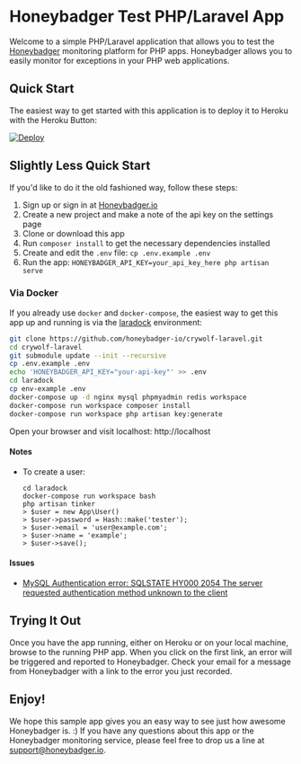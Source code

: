 # Honeybadger Test PHP/Laravel App

Welcome to a simple PHP/Laravel application that allows you to test the
[Honeybadger](https://www.honeybadger.io) monitoring platform for PHP apps.
Honeybadger allows you to easily monitor for exceptions in your PHP web
applications.

## Quick Start

The easiest way to get started with this application is to deploy it to Heroku
with the Heroku Button:

[![Deploy](https://www.herokucdn.com/deploy/button.png)](https://heroku.com/deploy)

## Slightly Less Quick Start

If you'd like to do it the old fashioned way, follow these steps:

1. Sign up or sign in at [Honeybadger.io](https://www.honeybadger.io)
1. Create a new project and make a note of the api key on the settings page
1. Clone or download this app
1. Run `composer install` to get the necessary dependencies installed
1. Create and edit the `.env` file: `cp .env.example .env`
1. Run the app: `HONEYBADGER_API_KEY=your_api_key_here php artisan serve`

### Via Docker

If you already use `docker` and `docker-compose`, the easiest way to get this app
up and running is via the [laradock](http://laradock.io/introduction/) environment:

```sh
git clone https://github.com/honeybadger-io/crywolf-laravel.git
cd crywolf-laravel
git submodule update --init --recursive
cp .env.example .env
echo 'HONEYBADGER_API_KEY="your-api-key"' >> .env
cd laradock
cp env-example .env
docker-compose up -d nginx mysql phpmyadmin redis workspace
docker-compose run workspace composer install
docker-compose run workspace php artisan key:generate
```

Open your browser and visit localhost: http://localhost

#### Notes

- To create a user:
    ```
    cd laradock
    docker-compose run workspace bash
    php artisan tinker
    > $user = new App\User()
    > $user->password = Hash::make('tester');
    > $user->email = 'user@example.com';
    > $user->name = 'example';
    > $user->save();
    ```

#### Issues

- [MySQL Authentication error: SQLSTATE HY000 2054 The server requested authentication method unknown to the client](https://github.com/laradock/laradock/issues/1392#issuecomment-383631421)

## Trying It Out

Once you have the app running, either on Heroku or on your local machine, browse
to the running PHP app.  When you click on the first link, an error will be
triggered and reported to Honeybadger. Check your email for a message from
Honeybadger with a link to the error you just recorded.

## Enjoy!

We hope this sample app gives you an easy way to see just how awesome
Honeybadger is. :)  If you have any questions about this app or the Honeybadger
monitoring service, please feel free to drop us a line at
support@honeybadger.io.
